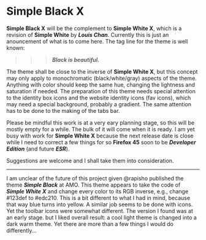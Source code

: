 # Simple Black X
**Simple Black X** will be the complement to **Simple White X**, which is a revision of **Simple White** by ***Louis Chan***.
Currently this is just an anouncement of what is to come here. The tag line for the theme is well known:

>>>   ***Black is beautiful.***

The theme shall be close to the inverse of **Simple White X**, but this concept may only apply to monochromatic (black/white/gray) aspects of the theme.  Anything with color should keep the same hue, changing the lightness and saturation if needed.  The preparation of this theme needs special attention to the identity box icons and the website identity icons (fav icons), which may need a special background, probably a gradient. The same attention has to be done to the making of the tabs bar.

Please be mindful this work is at a very eary planning stage, so this will be mostly empty for a while.  The bulk of it will come when it is ready.  I am yet busy with work for **Simple White X** because the next release date is close while I need to correct a few things for so **Firefox 45** soon to be ***Developer Edition*** (and future ***ESR***).

Suggestions are welcome and I shall take them into consideration.

-----

I am unclear of the future of this project given @rapisho published the theme ***Simple Black*** at AMO.  This theme appears to take the code of ***Simple White X*** and change every color to its RGB inverse, e.g., change #123def to #edc210.  This is a bit different to what I had in mind, because that way blue turns into yellow.  A similar job seems to be done with icons.  Yet the toolbar icons were somewhat different.  The version I found was at an early stage. but I liked overall result: a cool light theme is changed into a dark warm theme.  Yet there are more than a few things I would do differently...
